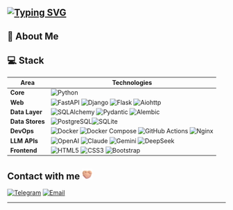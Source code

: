 [![Typing SVG](https://readme-typing-svg.demolab.com?font=Fira+Code&weight=900&pause=1000&color=F74F1C&background=FFF84400&center=true&vCenter=true&width=500&height=43&lines=Hi+there%2C+I'm+Rostislav+Burakovsky+%E2%9C%8C;I'm+Backend+engineer;I+work+on+Python+with+Django+and+FastAPI)](https://git.io/typing-svg)
---
## 🚀 About Me

## 💻 Stack
| Area            | Technologies                                                                                                                                                                                                                                                                                                                                                                                                                                                                                   |
| --------------- | --------------------------------------------------------------------------------------------------------------------------------------------------------------------------------------------------------------------------------------------------------------------------------------------------------------------------------------------------------------------------------------------------------------------------------------------------------------------------------------------------------- |
| **Core**        | ![Python](https://img.shields.io/badge/Python-3776AB?style=for-the-badge\&logo=python\&logoColor=white)                                                                                                                                                                                                                                                                                                                                                                                                   |
| **Web**         | ![FastAPI](https://img.shields.io/badge/FastAPI-009688?style=for-the-badge\&logo=fastapi\&logoColor=white) ![Django](https://img.shields.io/badge/Django-092E20?style=for-the-badge\&logo=django\&logoColor=white) ![Flask](https://img.shields.io/badge/Flask-000000?style=for-the-badge\&logo=flask\&logoColor=white) ![Aiohttp](https://img.shields.io/badge/Aiohttp-2F79B1?style=for-the-badge)|
| **Data Layer**  | ![SQLAlchemy](https://img.shields.io/badge/SQLAlchemy-B71B1B?style=for-the-badge) ![Pydantic](https://img.shields.io/badge/Pydantic-2A6EBB?style=for-the-badge) ![Alembic](https://img.shields.io/badge/Alembic-6B4C35?style=for-the-badge)                                                                                                                                                                                                                                                               |
| **Data Stores** | ![PostgreSQL](https://img.shields.io/badge/PostgreSQL-336791?style=for-the-badge\&logo=postgresql\&logoColor=white)![SQLite](https://img.shields.io/badge/SQLite-003B57?style=for-the-badge\&logo=sqlite\&logoColor=white)                                                                                                                                                                          |
| **DevOps**      | ![Docker](https://img.shields.io/badge/Docker-2496ED?style=for-the-badge\&logo=docker\&logoColor=white) ![Docker Compose](https://img.shields.io/badge/Docker_Compose-2496ED?style=for-the-badge\&logo=docker\&logoColor=white) ![GitHub Actions](https://img.shields.io/badge/GitHub_Actions-2088FF?style=for-the-badge\&logo=githubactions\&logoColor=white) ![Nginx](https://img.shields.io/badge/Nginx-009639?style=for-the-badge\&logo=nginx\&logoColor=white)                                       |
| **LLM APIs**    | ![OpenAI](https://img.shields.io/badge/OpenAI-008B8B?style=for-the-badge\&logo=openai\&logoColor=white) ![Claude](https://img.shields.io/badge/Claude-4B4B4B?style=for-the-badge) ![Gemini](https://img.shields.io/badge/Gemini-4285F4?style=for-the-badge\&logo=google\&logoColor=white) ![DeepSeek](https://img.shields.io/badge/DeepSeek-AE67FA?style=for-the-badge)                                                                                                                                   |
| **Frontend**    | ![HTML5](https://img.shields.io/badge/HTML5-E34F26?style=for-the-badge\&logo=html5\&logoColor=white) ![CSS3](https://img.shields.io/badge/CSS3-264DE4?style=for-the-badge\&logo=css3\&logoColor=white) ![Bootstrap](https://img.shields.io/badge/Bootstrap-7952B3?style=for-the-badge\&logo=bootstrap\&logoColor=white)                                                                                                                                                                                   
<!--## 📈 GitHub Stats
![Anurag's GitHub stats](https://github-readme-stats.vercel.app/api?username=burost22&show_icons=true&theme=transparent)-->

## Contact with me <img src="https://github.com/burost22/burost22/blob/main/assets/emojis/Folded%20Hands%20Light%20Skin%20Tone.png"  width="25" height="25" />
[![Telegram](https://img.shields.io/badge/Telegram-26A5E4?style=for-the-badge\&logo=telegram\&logoColor=white)](https://web.telegram.org/k/#@burost1)
[![Email](https://img.shields.io/badge/Email-D14836?style=for-the-badge\&logo=gmail\&logoColor=white)](mailto:ros.burakovsky@yandex.ru)

---

